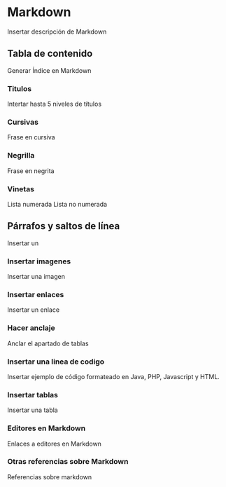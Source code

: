 
# Markdown

Insertar descripción de Markdown

## Tabla de contenido

Generar Índice en Markdown 

### Titulos 

Intertar hasta 5 niveles de títulos 

### Cursivas

Frase en cursiva 

### Negrilla

Frase en negrita

### Vinetas

Lista numerada
Lista no numerada

## Párrafos y saltos de línea

Insertar un 

### Insertar imagenes

Insertar una imagen 

### Insertar enlaces

Insertar un enlace 

### Hacer anclaje

Anclar el apartado de tablas 

### Insertar una linea de codigo

Insertar ejemplo de código formateado en Java, PHP, Javascript y HTML. 

### Insertar tablas

Insertar una tabla 

### Editores en Markdown 

Enlaces a editores en Markdown 

### Otras referencias sobre Markdown

Referencias sobre markdown 

